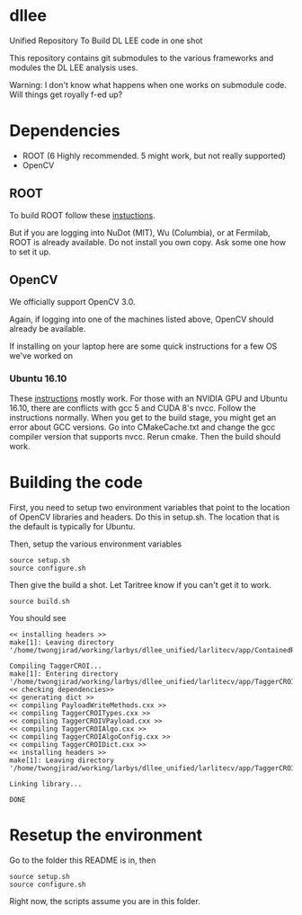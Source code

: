# dllee

Unified Repository To Build DL LEE code in one shot

This repository contains git submodules to the various frameworks and modules the DL LEE analysis uses.

Warning: I don't know what happens when one works on submodule code. Will things get royally f-ed up?

# Dependencies

* ROOT (6 Highly recommended. 5 might work, but not really supported)
* OpenCV

## ROOT

To build ROOT follow these [instuctions](https://root.cern.ch/building-root).

But if you are logging into NuDot (MIT), Wu (Columbia), or at Fermilab, ROOT is already available. Do not install you own copy. Ask some one how to set it up.

## OpenCV

We officially support OpenCV 3.0.

Again, if logging into one of the machines listed above, OpenCV should already be available.

If installing on your laptop here are some quick instructions for a few OS we've worked on

### Ubuntu 16.10

These [instructions](http://docs.opencv.org/3.0-beta/doc/tutorials/introduction/linux_install/linux_install.html) mostly work.  For those with an NVIDIA GPU and Ubuntu 16.10, there are conflicts with gcc 5 and CUDA 8's nvcc.  Follow the instructions normally. When you get to the build stage, you might get an error about GCC versions.  Go into CMakeCache.txt and change the gcc compiler version that supports nvcc.  Rerun cmake. Then the build should work.

# Building the code

First, you need to setup two environment variables that point to the location of OpenCV libraries and headers.  Do this in setup.sh. The location that is the default is typically for Ubuntu.

Then, setup the various environment variables

    source setup.sh
    source configure.sh


Then give the build a shot. Let Taritree know if you can't get it to work.

    source build.sh


You should see

    << installing headers >>
    make[1]: Leaving directory '/home/twongjirad/working/larbys/dllee_unified/larlitecv/app/ContainedROI'
    
    Compiling TaggerCROI...
    make[1]: Entering directory '/home/twongjirad/working/larbys/dllee_unified/larlitecv/app/TaggerCROI'
    << checking dependencies>>
    << generating dict >>
    << compiling PayloadWriteMethods.cxx >>
    << compiling TaggerCROITypes.cxx >>
    << compiling TaggerCROIVPayload.cxx >>
    << compiling TaggerCROIAlgo.cxx >>
    << compiling TaggerCROIAlgoConfig.cxx >>
    << compiling TaggerCROIDict.cxx >>
    << installing headers >>
    make[1]: Leaving directory '/home/twongjirad/working/larbys/dllee_unified/larlitecv/app/TaggerCROI'

    Linking library...
    
    DONE

# Resetup the environment

Go to the folder this README is in, then

    source setup.sh
    source configure.sh

Right now, the scripts assume you are in this folder.